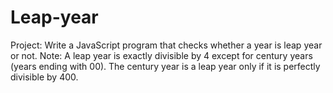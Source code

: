 # Leap-year

Project: Write a JavaScript program that checks whether a year is leap year or not. 
Note: A leap year is exactly divisible by 4 except for century years (years ending with 00). The century year is a leap year only if it is perfectly divisible by 400.
